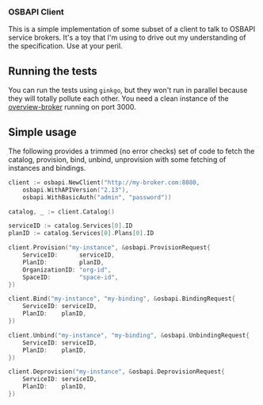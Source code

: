 ### OSBAPI Client

This is a simple implementation of some subset of a client to talk to OSBAPI 
service brokers. It's a toy that I'm using to drive out my understanding of
the specification. Use at your peril.

## Running the tests

You can run the tests using `ginkgo`, but they won't run in parallel because
they will totally pollute each other. You need a clean instance of the
[overview-broker](https://github.com/mattmcneeney/overview-broker) running
on port 3000.

## Simple usage

The following provides a trimmed (no error checks) set of code to fetch the 
catalog, provision, bind, unbind, unprovision with some fetching of instances and
bindings.

```go
client := osbapi.NewClient("http://my-broker.com:8080,
    osbapi.WithAPIVersion("2.13"),
    osbapi.WithBasicAuth("admin", "password"))

catalog, _ := client.Catalog()

serviceID := catalog.Services[0].ID
planID := catalog.Services[0].Plans[0].ID

client.Provision("my-instance", &osbapi.ProvisionRequest{
    ServiceID:      serviceID,
    PlanID:         planID,
    OrganizationID: "org-id",
    SpaceID:        "space-id",
})

client.Bind("my-instance", "my-binding", &osbapi.BindingRequest{
    ServiceID: serviceID,
    PlanID:    planID,
})

client.Unbind("my-instance", "my-binding", &osbapi.UnbindingRequest{
    ServiceID: serviceID,
    PlanID:    planID,
})

client.Deprovision("my-instance", &osbapi.DeprovisionRequest{
    ServiceID: serviceID,
    PlanID:    planID,
})
```
